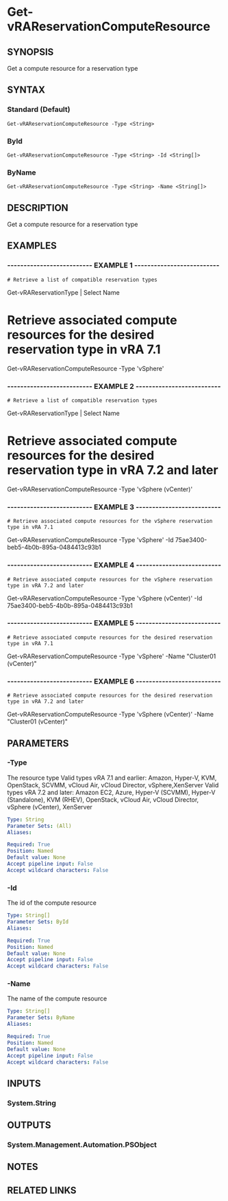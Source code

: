 # Get-vRAReservationComputeResource

## SYNOPSIS
Get a compute resource for a reservation type

## SYNTAX

### Standard (Default)
```
Get-vRAReservationComputeResource -Type <String>
```

### ById
```
Get-vRAReservationComputeResource -Type <String> -Id <String[]>
```

### ByName
```
Get-vRAReservationComputeResource -Type <String> -Name <String[]>
```

## DESCRIPTION
Get a compute resource for a reservation type

## EXAMPLES

### -------------------------- EXAMPLE 1 --------------------------
```
# Retrieve a list of compatible reservation types
```

Get-vRAReservationType | Select Name

# Retrieve associated compute resources for the desired reservation type in vRA 7.1
Get-vRAReservationComputeResource -Type 'vSphere'

### -------------------------- EXAMPLE 2 --------------------------
```
# Retrieve a list of compatible reservation types
```

Get-vRAReservationType | Select Name

# Retrieve associated compute resources for the desired reservation type in vRA 7.2 and later
Get-vRAReservationComputeResource -Type 'vSphere (vCenter)'

### -------------------------- EXAMPLE 3 --------------------------
```
# Retrieve associated compute resources for the vSphere reservation type in vRA 7.1
```

Get-vRAReservationComputeResource -Type 'vSphere' -Id 75ae3400-beb5-4b0b-895a-0484413c93b1

### -------------------------- EXAMPLE 4 --------------------------
```
# Retrieve associated compute resources for the vSphere reservation type in vRA 7.2 and later
```

Get-vRAReservationComputeResource -Type 'vSphere (vCenter)' -Id 75ae3400-beb5-4b0b-895a-0484413c93b1

### -------------------------- EXAMPLE 5 --------------------------
```
# Retrieve associated compute resources for the desired reservation type in vRA 7.1
```

Get-vRAReservationComputeResource -Type 'vSphere' -Name "Cluster01 (vCenter)"

### -------------------------- EXAMPLE 6 --------------------------
```
# Retrieve associated compute resources for the desired reservation type in vRA 7.2 and later
```

Get-vRAReservationComputeResource -Type 'vSphere (vCenter)' -Name "Cluster01 (vCenter)"

## PARAMETERS

### -Type
The resource type
Valid types vRA 7.1 and earlier: Amazon, Hyper-V, KVM, OpenStack, SCVMM, vCloud Air, vCloud Director, vSphere,XenServer
Valid types vRA 7.2 and later: Amazon EC2, Azure, Hyper-V (SCVMM), Hyper-V (Standalone), KVM (RHEV), OpenStack, vCloud Air, vCloud Director, vSphere (vCenter), XenServer

```yaml
Type: String
Parameter Sets: (All)
Aliases: 

Required: True
Position: Named
Default value: None
Accept pipeline input: False
Accept wildcard characters: False
```

### -Id
The id of the compute resource

```yaml
Type: String[]
Parameter Sets: ById
Aliases: 

Required: True
Position: Named
Default value: None
Accept pipeline input: False
Accept wildcard characters: False
```

### -Name
The name of the compute resource

```yaml
Type: String[]
Parameter Sets: ByName
Aliases: 

Required: True
Position: Named
Default value: None
Accept pipeline input: False
Accept wildcard characters: False
```

## INPUTS

### System.String

## OUTPUTS

### System.Management.Automation.PSObject

## NOTES

## RELATED LINKS

